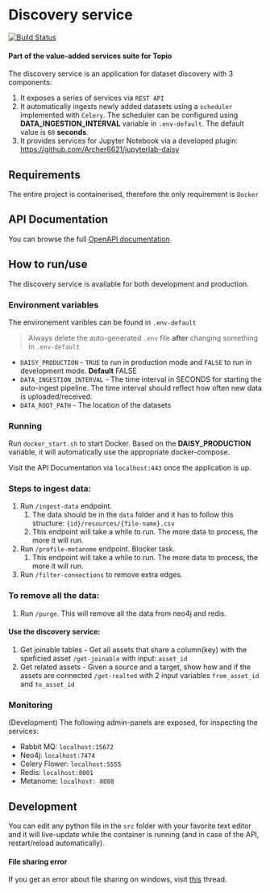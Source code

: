 # Discovery service 

[![Build Status](https://ci.dev-1.opertusmundi.eu:9443/api/badges/OpertusMundi/discovery-service/status.svg?ref=refs/heads/main)](https://ci.dev-1.opertusmundi.eu:9443/OpertusMundi/discovery-service)

#### Part of the value-added services suite for Topio

The discovery service is an application for dataset discovery with 3 components:
1. It exposes a series of services via `REST API`
2. It automatically ingests newly added datasets using a `scheduler` implemented with `Celery`.
The scheduler can be configured using **DATA_INGESTION_INTERVAL** variable in `.env-default`.
The default value is `60` **seconds**.
3. It provides services for Jupyter Notebook via a developed plugin: https://github.com/Archer6621/jupyterlab-daisy 

## Requirements
The entire project is containerised, therefore the only requirement is `Docker`

## API Documentation

You can browse the full [OpenAPI documentation](https://opertusmundi.github.io/discovery-service/).

## How to run/use
The discovery service is available for both development and production. 


### Environment variables

The environement varibles can be found in `.env-default`
> Always delete the auto-generated `.env` file **after** changing something in `.env-default`

- `DAISY_PRODUCTION` - `TRUE` to run in production mode and `FALSE` to run in development mode. **Default** FALSE
- `DATA_INGESTION_INTERVAL` - The time interval in SECONDS for starting the auto-ingest pipeline. 
The time interval should reflect how often new data is uploaded/received. 
- `DATA_ROOT_PATH` - The location of the datasets 


### Running

Run `docker_start.sh` to start Docker. Based on the **DAISY_PRODUCTION** variable, it will automatically use
the appropriate docker-compose. 

Visit the API Documentation via `localhost:443` once the application is up.

### Steps to ingest data:

1. Run `/ingest-data` endpoint.
   1. The data should be in the `data` folder and it has to follow this structure:
      `{id}/resources/{file-name}.csv`
   2. This endpoint will take a while to run. The more data to process, the more it will run.
2. Run `/profile-metanome` endpoint. Blocker task. 
   1. This endpoint will take a while to run. The more data to process, the more it will run.
3. Run `/filter-connections` to remove extra edges. 


### To remove all the data:
1. Run `/purge`. This will remove all the data from neo4j and redis. 


#### Use the discovery service:
1. Get joinable tables - Get all assets that share a column(key) with the speficied asset
`/get-joinable` with input: `asset_id`
2. Get related assets - Given a source and a target, show how and if the assets are connected
`/get-realted` with 2 input variables `from_asset_id` and `to_asset_id`


### Monitoring
(Development) The following admin-panels are exposed, for inspecting the services:

- Rabbit MQ: `localhost:15672`
- Neo4j: `localhost:7474`
- Celery Flower: `localhost:5555`
- Redis: `localhost:8001`
- Metanome: `localhost: 8080`


## Development 
You can edit any python file in the `src` folder with your favorite text editor and it will live-update while the container is running (and in case of the API, restart/reload automatically).


#### File sharing error
If you get an error about file sharing on windows, visit [this](https://stackoverflow.com/questions/60754297/docker-compose-failed-to-build-filesharing-has-been-cancelled) thread.

